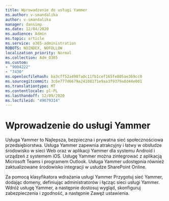 ```yaml
---
title: Wprowadzenie do usługi Yammer
ms.author: v-smandalika
author: v-smandalika
manager: dansimp
ms.date: 12/04/2020
ms.audience: Admin
ms.topic: article
ms.service: o365-administration
ROBOTS: NOINDEX, NOFOLLOW
localization_priority: Normal
ms.collection: Adm_O365
ms.custom:
- "9004222"
- "7430"
ms.openlocfilehash: ba3cff52a4907a0c11fb1cef165fe805ae369cc0
ms.sourcegitcommit: 3c6e777d6679a24108171e9aa3f9379a8d44e001
ms.translationtype: MT
ms.contentlocale: pl-PL
ms.lasthandoff: 12/09/2020
ms.locfileid: "49679314"
---
```

# <a name="get-started-with-yammer"></a>Wprowadzenie do usługi Yammer

Usługa Yammer to Najlepsza, bezpieczna i prywatna sieć społecznościowa przedsiębiorstwa. Usługa Yammer zapewnia atrakcyjny i łatwy w obsłudze środowisko w sieci Web oraz w aplikacji Yammer dla systemu Android i urządzeń z systemem iOS. Usługę Yammer można zintegrować z aplikacją Microsoft Teams i programem Outlook. Usługa Yammer udostępnia również zaktualizowane środowisko integracji w usłudze SharePoint Online.

Za pomocą klasyfikatora wdrażania usługi Yammer Przygotuj sieć Yammer, dodając domeny, definiując administratorów i łącząc sieci usługi Yammer. Wdróż usługę Yammer, a następnie dostosuj wygląd, skonfiguruj zabezpieczenia i zgodność, a następnie Zawęź ustawienia.